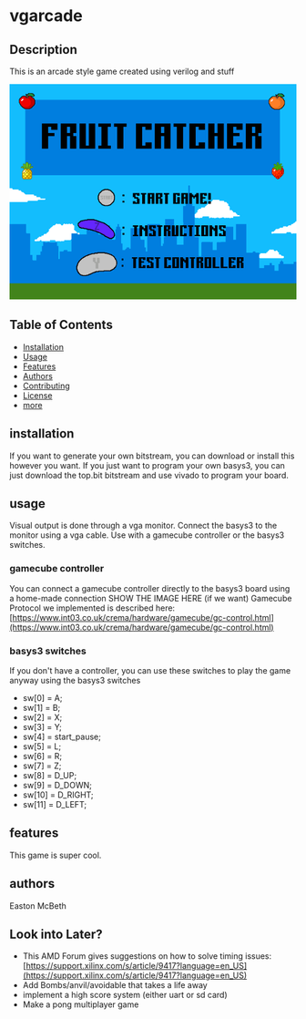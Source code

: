 # vgarcade

## Description
This is an arcade style game created using verilog and stuff

![Picture of Game](https://github.com/Jacob-Lemon/vgarcade/blob/main/all_bmp_files/game_bmps/start_screen.bmp)

## Table of Contents
- [Installation](#installation)
- [Usage](#usage)
- [Features](#features)
- [Authors](#authors)
- [Contributing](#contributing)
- [License](#license)
- [more](#more-stuff)

## installation
If you want to generate your own bitstream, you can download or install this however you want.
If you just want to program your own basys3, you can just download the top.bit bitstream and use vivado to program your board.

## usage
Visual output is done through a vga monitor. Connect the basys3 to the monitor using a vga cable.
Use with a gamecube controller or the basys3 switches.

### gamecube controller
You can connect a gamecube controller directly to the basys3 board using a home-made connection
SHOW THE IMAGE HERE (if we want)
Gamecube Protocol we implemented is described here: [https://www.int03.co.uk/crema/hardware/gamecube/gc-control.html](https://www.int03.co.uk/crema/hardware/gamecube/gc-control.html)


### basys3 switches
If you don't have a controller, you can use these switches to play the game anyway using the basys3 switches
- sw[0] = A;
- sw[1] = B;
- sw[2] = X;
- sw[3] = Y;
- sw[4] = start_pause;
- sw[5] = L;
- sw[6] = R;
- sw[7] = Z;
- sw[8] = D_UP;
- sw[9] = D_DOWN;
- sw[10] = D_RIGHT;
- sw[11] = D_LEFT;


## features
This game is super cool.
## authors
Easton McBeth
## Look into Later?

- This AMD Forum gives suggestions on how to solve timing issues: [https://support.xilinx.com/s/article/9417?language=en_US](https://support.xilinx.com/s/article/9417?language=en_US)
- Add Bombs/anvil/avoidable that takes a life away
- implement a high score system (either uart or sd card)
- Make a pong multiplayer game

